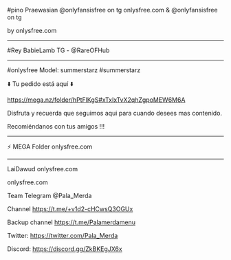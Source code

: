 
#pino
Praewasian  @onlyfansisfree on tg
onlysfree.com  &  @onlyfansisfree on tg

by onlysfree.com 

***


#Rey
BabieLamb TG - @RareOFHub

****

#onlysfree
Model: summerstarz
#summerstarz

⬇️ Tu pedido está aquí ⬇️

https://mega.nz/folder/hPtFlKgS#xTxIxTvX2qhZgpoMEW6M6A

Disfruta y recuerda que seguimos aqui para cuando desees mas contenido.

Recomiéndanos con tus amigos !!!

****

⚡ MEGA Folder  onlysfree.com

****


LaiDawud  onlysfree.com

onlysfree.com  

Team Telegram @Pala_Merda

Channel https://t.me/+v1d2-cHCwsQ3OGUx

Backup channel https://t.me/Palamerdamenu

Twitter: https://twitter.com/Pala_Merda

Discord: https://discord.gg/ZkBKEgJX6x



